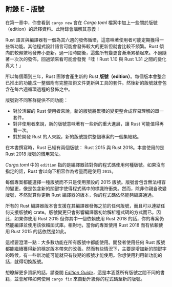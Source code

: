 ## 附錄 E - 版號

在第一章中，你會看到 `cargo new` 會在 *Cargo.toml* 檔案中加上一些關於版號（edition）的詮釋資料。此附錄會講解其意義！

Rust 語言與編譯器有一個為其六週的發佈循環，這意味著使用者可能定期獲得一些新功能。其他程式設計語言可能會發佈較大的更新但就會比較不頻繁。Rust 傾向於較頻繁地發佈小更新。過一段時間後，這些所有變更會漸漸累積起來。不過隨著一次次的發佈，回過頭來看可能會發覺「哇！Rust 1.10 與 Rust 1.31 之間的變化真大！」

所以每個兩到三年，Rust 團隊會產生新的 Rust **版號（edition）**。每個版本會整合已推出的功能成一整個附有完整技術文件更新與工具的套件。然後新的版號就會包含在每六週循環過程的發佈之中。

版號對不同客群提供不同功能：

* 對於活躍的 Rust 使用者來說，新的版號將累積的變更整合成容易理解的單一套件。
* 對非使用者來說，新的版號意味著有一些新的重大進展，讓 Rust 可能值得再看一次。
* 對於開發 Rust 的人來說，新的版號提供整個專案的一個集結點。

在本書撰寫時，Rust 已經有兩個版號： Rust 2015 與 Rust 2018。本書使用的是 Rust 2018 版號的慣用寫法。

*Cargo.toml* 中的 `edition` 指的是編譯器該對你的程式碼使用何種版號。如果沒有指定的話，Rust 會以向下相容作為考量而是使用 `2015`。

每個專案都能選擇一種版號而不只是使用預設的 2015 版號。版號會包含無法相容的變更，像是包含新的關鍵字使得程式碼中的標識符衝突。然而，除非你親自改變版號，不然就算你更新 Rust 編譯器的版本，你的程式碼依然能夠編譯通過。

所有的 Rust 編譯器版本會支援在其編譯器發佈之前的任何版號，而且可以連結任何支援版號的 crate。版號變更只會影響編譯器初始解析程式碼的方式而已。因此，如果你使用 Rust 2015 但你其中一個依賴使用 Rust 2018 的話，你的專案仍然能編譯並使用該依賴函式庫。相對地，當你的專案使用 Rust 2018 而有依賴使用 Rust 2015 的話依然是如此。

這裡要澄清一點：大多數功能在所有版號中都能使用。開發者使用任何 Rust 版號都能繼續獲得新的穩定版本帶來的改善。然而有些情況下，主要是增加新的關鍵字的時候，有一些新功能可能就只有後期的版號才能使用。你想使用利用新功能的話，就得切換版號。

想瞭解更多資訊的話，請查閱 [*Edition Guide*](https://doc.rust-lang.org/stable/edition-guide/)，這是本涵蓋所有版號之間不同的書籍，並會解釋如何使用 `cargo fix` 來自動升級你的程式碼至新的版號。
